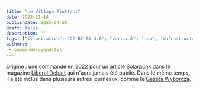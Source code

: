 ```yaml
---
title: "Le Village Flottant"
date: 2022-11-14
publishDate: 2025-04-29
draft: false
description: ""
tags: ["illustration", "CC BY-SA 4.0", "vertical", "sea", "infrastructure", "reclaimed structure"]
authors:
 - commandojugendstil
---
```


Origine : une commande en 2022 pour un article Solarpunk dans le magazine [Liberal Debatt](https://www.liberaldebatt.se/) qui n'aura jamais été publié. Dans le même temps, il a été inclus dans plusieurs autres journeaux, comme le [Gazeta Wyborcza](https://wyborcza.pl/magazyn/7,124059,29139718,haker-i-aktywista-klimatyczny-mam-dosc-iron-mana-batmana.html).


